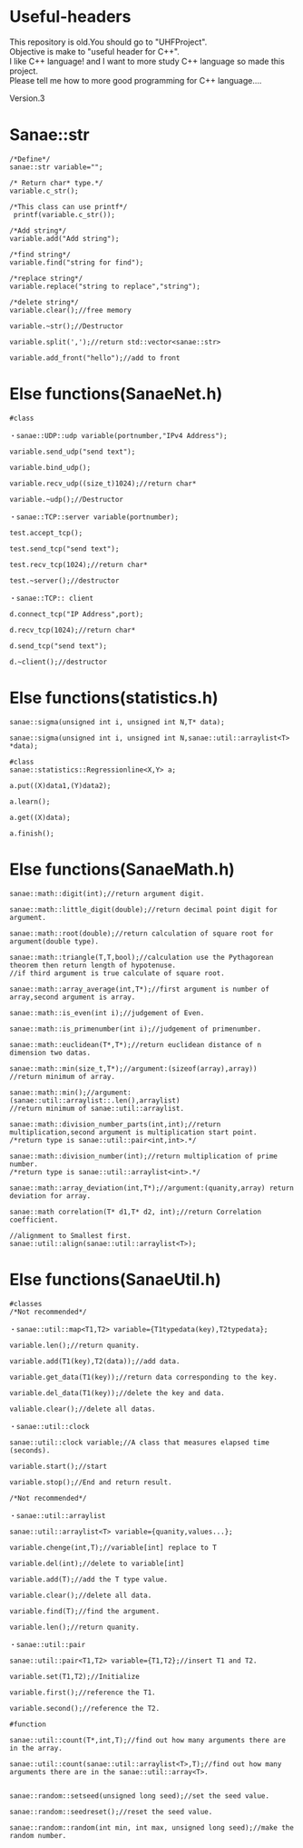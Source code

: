 # Useful-headers
This repository is old.You should go to "UHFProject".   
Objective is make to "useful header for C++". <br>I like C++ language! and I want to more study C++ language so made this project.<br> Please tell me how to more good programming for C++ language....

Version.3
# Sanae::str
  	/*Define*/
  	sanae::str variable="";
  
	/* Return char* type.*/
	variable.c_str();
	
  	/*This class can use printf*/
 	 printf(variable.c_str());
	
	/*Add string*/
	variable.add("Add string");
	
	/*find string*/
	variable.find("string for find");
	
	/*replace string*/
	variable.replace("string to replace","string");
	
	/*delete string*/
	variable.clear();//free memory
	
	variable.~str();//Destructor
	
	variable.split(',');//return std::vector<sanae::str>
	
	variable.add_front("hello");//add to front
 # Else functions(SanaeNet.h)
	#class
	
	・sanae::UDP::udp variable(portnumber,"IPv4 Address");
	
	variable.send_udp("send text");
	
	variable.bind_udp();

	variable.recv_udp((size_t)1024);//return char*
	
	variable.~udp();//Destructor
	
	・sanae::TCP::server variable(portnumber);
	
	test.accept_tcp();
	
	test.send_tcp("send text");
	
	test.recv_tcp(1024);//return char*
	
	test.~server();//destructor
	
	・sanae::TCP:: client

	d.connect_tcp("IP Address",port);

	d.recv_tcp(1024);//return char*

	d.send_tcp("send text");

	d.~client();//destructor

 # Else functions(statistics.h)
	sanae::sigma(unsigned int i, unsigned int N,T* data);

	sanae::sigma(unsigned int i, unsigned int N,sanae::util::arraylist<T> *data);
	
	#class
	sanae::statistics::Regressionline<X,Y> a;
	
	a.put((X)data1,(Y)data2);
	
	a.learn();
	
	a.get((X)data);
	
	a.finish();
 # Else functions(SanaeMath.h)
	sanae::math::digit(int);//return argument digit.
	
	sanae::math::little_digit(double);//return decimal point digit for argument.
	
	sanae::math::root(double);//return calculation of square root for argument(double type).
	
	sanae::math::triangle(T,T,bool);//calculation use the Pythagorean theorem then return length of hypotenuse.
	//if third argument is true calculate of square root.
	
	sanae::math::array_average(int,T*);//first argument is number of array,second argument is array.
	
	sanae::math::is_even(int i);//judgement of Even.
	
	sanae::math::is_primenumber(int i);//judgement of primenumber.
	
	sanae::math::euclidean(T*,T*);//return euclidean distance of n dimension two datas.
	
	sanae::math::min(size_t,T*);//argument:(sizeof(array),array))
	//return minimum of array.	
	
	sanae::math::min();//argument:(sanae::util::arraylist::.len(),arraylist)
	//return minimum of sanae::util::arraylist.
	
	sanae::math::division_number_parts(int,int);//return multiplication,second argument is multiplication start point.
	/*return type is sanae::util::pair<int,int>.*/
	
	sanae::math::division_number(int);//return multiplication of prime number.
	/*return type is sanae::util::arraylist<int>.*/	
	
	sanae::math::array_deviation(int,T*);//argument:(quanity,array) return deviation for array.
	
	sanae::math correlation(T* d1,T* d2, int);//return Correlation coefficient.

	//alignment to Smallest first.
	sanae::util::align(sanae::util::arraylist<T>);
	
# Else functions(SanaeUtil.h)
	#classes
	/*Not recommended*/
	
	・sanae::util::map<T1,T2> variable={T1typedata(key),T2typedata};
	
	variable.len();//return quanity.

	variable.add(T1(key),T2(data));//add data.
	
	variable.get_data(T1(key));//return data corresponding to the key.
	
	variable.del_data(T1(key));//delete the key and data.
	
	valiable.clear();//delete all datas.
	
	・sanae::util::clock

	sanae::util::clock variable;//A class that measures elapsed time (seconds).
	
	variable.start();//start
	
	variable.stop();//End and return result.
	
	/*Not recommended*/
	
	・sanae::util::arraylist
	
	sanae::util::arraylist<T> variable={quanity,values...};

	variable.chenge(int,T);//variable[int] replace to T
	
	variable.del(int);//delete to variable[int]

	variable.add(T);//add the T type value.

	variable.clear();//delete all data.
	
	variable.find(T);//find the argument.
	
	variable.len();//return quanity.
	
	・sanae::util::pair
	
	sanae::util::pair<T1,T2> variable={T1,T2};//insert T1 and T2.
	
	variable.set(T1,T2);//Initialize
	
	variable.first();//reference the T1.
	
	variable.second();//reference the T2.
	
	#function
	
	sanae::util::count(T*,int,T);//find out how many arguments there are in the array.

	sanae::util::count(sanae::util::arraylist<T>,T);//find out how many arguments there are in the sanae::util::array<T>.
		
	
	sanae::random::setseed(unsigned long seed);//set the seed value.
	
	sanae::random::seedreset();//reset the seed value.
	
	sanae::random::random(int min, int max, unsigned long seed);//make the random number.
